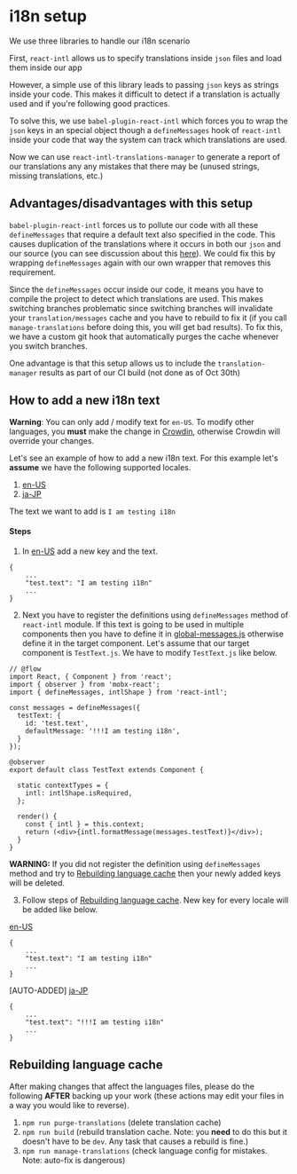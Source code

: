 # i18n setup

We use three libraries to handle our i18n scenario

First, `react-intl` allows us to specify translations inside `json` files and load them inside our app

However, a simple use of this library leads to passing `json` keys as strings inside your code. This makes it difficult to detect if a translation is actually used and if you're following good practices. 

To solve this, we use `babel-plugin-react-intl` which forces you to wrap the `json` keys in an special object though a `defineMessages` hook of `react-intl` inside your code that way the system can track which translations are used.

Now we can use `react-intl-translations-manager` to generate a report of our translations any any mistakes that there may be (unused strings, missing translations, etc.)

## Advantages/disadvantages with this setup

`babel-plugin-react-intl` forces us to pollute our code with all these `defineMessages` that require a default text also specified in the code. This causes duplication of the translations where it occurs in both our `json` and our source (you can see discussion about this [here](https://github.com/yahoo/babel-plugin-react-intl/issues/43)). We could fix this by wrapping `defineMessages` again with our own wrapper that removes this requirement.

Since the `defineMessages` occur inside our code, it means you have to compile the project to detect which translations are used. This makes switching branches problematic since switching branches will invalidate your `translation/messages` cache and you have to rebuild to fix it (if you call `manage-translations` before doing this, you will get bad results). To fix this, we have a custom git hook that automatically purges the cache whenever you switch branches.

One advantage is that this setup allows us to include the `translation-manager` results as part of our CI build (not done as of Oct 30th)

## How to add a new i18n text

**Warning**: You can only add / modify text for `en-US`. To modify other languages, you **must** make the change in [Crowdin](https://crowdin.com/project/yoroi-app/), otherwise Crowdin will override your changes.

Let's see an example of how to add a new i18n text. For this example let's **assume** we have the following supported locales.
1. [en-US](https://github.com/Emurgo/yoroi-frontend/blob/develop/app/i18n/locales/en-US.json)
2. [ja-JP](https://github.com/Emurgo/yoroi-frontend/blob/develop/app/i18n/locales/ja-JP.json)

The text we want to add is `I am testing i18n`

#### Steps
1. In [en-US](https://github.com/Emurgo/yoroi-frontend/blob/develop/app/i18n/locales/en-US.json) add a new key and the text.
```
{
    ...
    "test.text": "I am testing i18n"
    ...
}
```

2. Next you have to register the definitions using `defineMessages` method of `react-intl` module. If this text is going to be used in multiple components then you have to define it in [global-messages.js](https://github.com/Emurgo/yoroi-frontend/blob/develop/app/i18n/global-messages.js) otherwise define it in the target component. Let's assume that our target component is `TestText.js`. We have to modify `TestText.js` like below.
```
// @flow
import React, { Component } from 'react';
import { observer } from 'mobx-react';
import { defineMessages, intlShape } from 'react-intl';

const messages = defineMessages({
  testText: {
    id: 'test.text',
    defaultMessage: '!!!I am testing i18n',
  }
});

@observer
export default class TestText extends Component {

  static contextTypes = {
    intl: intlShape.isRequired,
  };

  render() {
    const { intl } = this.context;
    return (<div>{intl.formatMessage(messages.testText)}</div>);
  }
}
```

**WARNING:** If you did not register the definition using `defineMessages` method and try to [Rebuilding language cache](https://github.com/Emurgo/yoroi-frontend/tree/develop/app/i18n#rebuilding-language-cache) then your newly added keys will be deleted.

3. Follow steps of [Rebuilding language cache](https://github.com/Emurgo/yoroi-frontend/tree/develop/app/i18n#rebuilding-language-cache). New key for every locale will be added like below.

[en-US](https://github.com/Emurgo/yoroi-frontend/blob/develop/app/i18n/locales/en-US.json)
```
{
    ...
    "test.text": "I am testing i18n"
    ...
}
```

[AUTO-ADDED] [ja-JP](https://github.com/Emurgo/yoroi-frontend/blob/develop/app/i18n/locales/ja-JP.json)
```
{
    ...
    "test.text": "!!!I am testing i18n"
    ...
}
```

## Rebuilding language cache

After making changes that affect the languages files, please do the following **AFTER** backing up your work (these actions may edit your files in a way you would like to reverse).

1) `npm run purge-translations` (delete translation cache)
2) `npm run build` (rebuild translation cache. Note: you **need** to do this but it doesn't have to be `dev`. Any task that causes a rebuild is fine.)
3) `npm run manage-translations` (check language config for mistakes. Note: auto-fix is dangerous)
